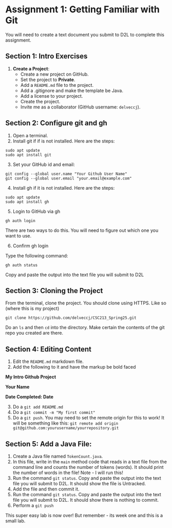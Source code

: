 # Assignment 1: Getting Familiar with Git

You will need to create a text document you submit to D2L to complete this assignment.

## Section 1: Intro Exercises

1. **Create a Project**:
   - Create a new project on GitHub.
   - Set the project to **Private**.
   - Add a `README.md` file to the project.
   - Add a .gitignore and make the template be Java.
   - Add a license to your project.
   - Create the project.
   - Invite me as a collaborator (GitHub username: `delveccj`).

## Section 2: Configure git and gh

1. Open a terminal.
2. Install git if if is not installed.  Here are the steps:

```
sudo apt update
sudo apt install git
```
3. Set your GitHub id and email:
```
git config --global user.name "Your Github User Name"
git config --global user.email "your.email@example.com"
```
4. Install gh if it is not installed.  Here are the steps:
```
sudo apt update
sudo apt install gh
```
5. Login to GitHub via gh
```
gh auth login
```
There are two ways to do this.  You will need to figure out which one you want to use.

6. Confirm gh login

Type the following command:
```
gh auth status
```
Copy and paste the output into the text file you will submit to D2L

## Section 3: Cloning the Project

From the terminal, clone the project.  You should clone using HTTPS.  Like so (where this is my project)
```
git clone https://github.com/delveccj/CSC213_Spring25.git
```
Do an ```ls``` and then ```cd``` into the directory.  Make certain the contents of the git repo you created are there.

## Section 4: Editing Content

1. Edit the ```README.md``` markdown file.
2. Add the following to it and have the markup be bold faced

**My Intro Github Project**

**Your Name**

**Date Completed: Date**

3.  Do a ```git add README.md```
4.  Do a ```git commit -m "My first commit"```
5.  Do a ```git push```.  You may need to set the remote origin for this to work! It will be something like this: ```git remote add origin git@github.com:yourusername/yourrepository.git```

## Section 5: Add a Java File:

1. Create a Java file named `TokenCount.java`.
2. In this file, write in the ```main``` method code that reads in a text file from the command line and counts the number of tokens (words).  It should print the number of words in the file!  Note - I will run this!
3. Run the command ```git status```.  Copy and paste the output into the text file you will submit to D2L.  It should show the file is Untracked.
4. Add the file and then commit it.
5. Run the command ```git status```.  Copy and paste the output into the text file you will submit to D2L.  It should show there is nothing to commit.
6. Perform a ```git push```

This super easy lab is now over!  But remember - its week one and this is a small lab.

